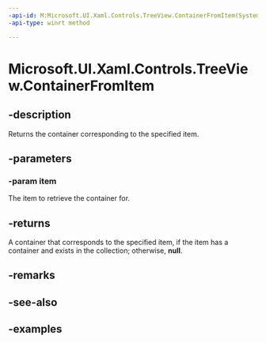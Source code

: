 ```yaml
---
-api-id: M:Microsoft.UI.Xaml.Controls.TreeView.ContainerFromItem(System.Object)
-api-type: winrt method

---
```

<!-- Method syntax.
public DependencyObject TreeView.ContainerFromItem(Object item)
-->

# Microsoft.UI.Xaml.Controls.TreeView.ContainerFromItem


## -description

Returns the container corresponding to the specified item.


## -parameters


### -param item

The item to retrieve the container for.


## -returns

A container that corresponds to the specified item, if the item has a container and exists in the collection; otherwise, **null**.


## -remarks


## -see-also


## -examples


